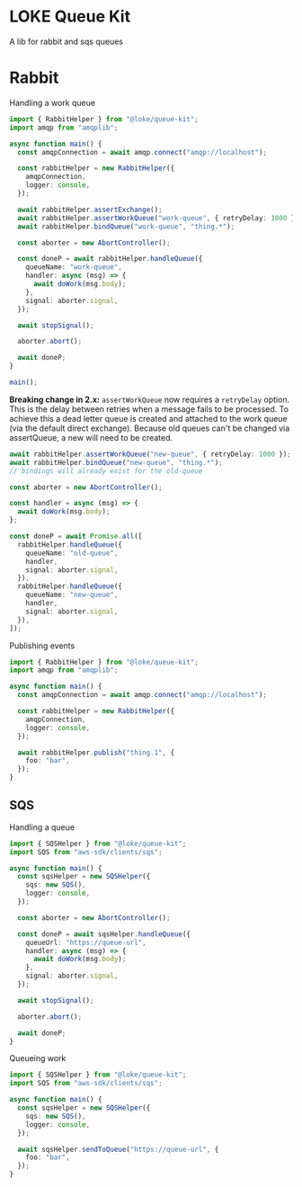 # LOKE Queue Kit

A lib for rabbit and sqs queues

# Rabbit

Handling a work queue

```ts
import { RabbitHelper } from "@loke/queue-kit";
import amqp from "amqplib";

async function main() {
  const amqpConnection = await amqp.connect("amqp://localhost");

  const rabbitHelper = new RabbitHelper({
    amqpConnection,
    logger: console,
  });

  await rabbitHelper.assertExchange();
  await rabbitHelper.assertWorkQueue("work-queue", { retryDelay: 1000 });
  await rabbitHelper.bindQueue("work-queue", "thing.*");

  const aborter = new AbortController();

  const doneP = await rabbitHelper.handleQueue({
    queueName: "work-queue",
    handler: async (msg) => {
      await doWork(msg.body);
    },
    signal: aborter.signal,
  });

  await stopSignal();

  aborter.abort();

  await doneP;
}

main();
```

**Breaking change in 2.x:** `assertWorkQueue` now requires a `retryDelay` option. This is the delay between retries when a message fails to be processed. To achieve this a dead letter queue is created and attached to the work queue (via the default direct exchange). Because old queues can't be changed via assertQueue, a new will need to be created.

```ts
await rabbitHelper.assertWorkQueue("new-queue", { retryDelay: 1000 });
await rabbitHelper.bindQueue("new-queue", "thing.*");
// bindings will already exist for the old-queue

const aborter = new AbortController();

const handler = async (msg) => {
  await doWork(msg.body);
};

const doneP = await Promise.all([
  rabbitHelper.handleQueue({
    queueName: "old-queue",
    handler,
    signal: aborter.signal,
  }),
  rabbitHelper.handleQueue({
    queueName: "new-queue",
    handler,
    signal: aborter.signal,
  }),
]);
```

Publishing events

```ts
import { RabbitHelper } from "@loke/queue-kit";
import amqp from "amqplib";

async function main() {
  const amqpConnection = await amqp.connect("amqp://localhost");

  const rabbitHelper = new RabbitHelper({
    amqpConnection,
    logger: console,
  });

  await rabbitHelper.publish("thing.1", {
    foo: "bar",
  });
}
```

## SQS

Handling a queue

```ts
import { SQSHelper } from "@loke/queue-kit";
import SQS from "aws-sdk/clients/sqs";

async function main() {
  const sqsHelper = new SQSHelper({
    sqs: new SQS(),
    logger: console,
  });

  const aborter = new AbortController();

  const doneP = await sqsHelper.handleQueue({
    queueUrl: "https://queue-url",
    handler: async (msg) => {
      await doWork(msg.body);
    },
    signal: aborter.signal,
  });

  await stopSignal();

  aborter.abort();

  await doneP;
}
```

Queueing work

```ts
import { SQSHelper } from "@loke/queue-kit";
import SQS from "aws-sdk/clients/sqs";

async function main() {
  const sqsHelper = new SQSHelper({
    sqs: new SQS(),
    logger: console,
  });

  await sqsHelper.sendToQueue("https://queue-url", {
    foo: "bar",
  });
}
```
